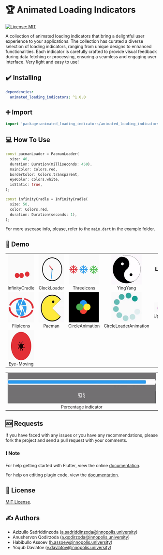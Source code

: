 # 🏆 Animated Loading Indicators

[![License: MIT](https://img.shields.io/badge/License-MIT-yellow.svg)](https://github.com/yoqub-davlatov/loading_indicators/blob/main/LICENSE)

A collection of animated loading indicators that bring a delightful user experience to your applications. The collection has curated a diverse selection of loading indicators, ranging from unique designs to enhanced functionalities. Each indicator is carefully crafted to provide visual feedback during data fetching or processing, ensuring a seamless and engaging user interface. Very light and easy to use!

## ✔️ Installing

```yaml
dependencies:
  animated_loading_indicators: ^1.0.0
```

## ➕ Import

```dart
import 'package:animated_loading_indicators/animated_loading_indicators.dart';
```

## 💻 How To Use

```dart
const pacmanLoader = PacmanLoader(
  size: 40,
  duration: Duration(milliseconds: 450),
  mainColor: Colors.red,
  borderColor: Colors.transparent,
  eyeColor: Colors.white,
  isStatic: true,
);
```

```dart
const infinityCradle = InfinityCradle(
  size: 50,
  color: Colors.red,
  duration: Duration(seconds: 1),
);
```

For more usecase info, please, refer to the `main.dart` in the example folder.

## 🍰 Demo

<table>
  <tr>
    <td align="center">
      <img src="https://github.com/yoqub-davlatov/loading_indicators/blob/main/example/screenshots/infinite_cradle.gif" width="100px" height="100px">
      <br />
      InfinityCradle
    </td>
    <td align="center">
      <img src="https://github.com/yoqub-davlatov/loading_indicators/blob/main/example/screenshots/clock_loader.gif" width="100px" height="100px">
      <br />
      ClockLoader
    </td>
    <td align="center">
      <img src="https://github.com/yoqub-davlatov/loading_indicators/blob/main/example/screenshots/three_icons.gif" width="100px" height="100px">
      <br />
      ThreeIcons
    </td>
    <td align="center">
      <img src="https://github.com/yoqub-davlatov/loading_indicators/blob/main/example/screenshots/yingyang.gif" width="100px" height="100px">
      <br />
      YingYang
    </td>
    <td align="center">
      <img src="https://github.com/yoqub-davlatov/loading_indicators/blob/main/example/screenshots/text_loader.gif" width="100px" height="21px">
      <br />
      TextLoader
    </td>
  </tr>
  <tr>
    <td align="center">
      <img src="https://github.com/yoqub-davlatov/loading_indicators/blob/main/example/screenshots/flip_icons.gif" width="100px" height="100px">
      <br />
      FlipIcons
    </td>
    <td align="center">
      <img src="https://github.com/yoqub-davlatov/loading_indicators/blob/main/example/screenshots/pacman.gif" width="100px" height="100px">
      <br />
      Pacman
    </td>
    <td align="center">
      <img src="https://github.com/yoqub-davlatov/loading_indicators/blob/main/example/screenshots/circle.gif" width="100px" height="100px">
      <br />
      CircleAnimation
    </td>
    <td align="center">
      <img src="https://github.com/yoqub-davlatov/loading_indicators/blob/main/example/screenshots/circle_loader.gif" width="100px" height="100px">
      <br />
      CircleLoaderAnimation
    </td>
    <td align="center">
      <img src="https://github.com/yoqub-davlatov/loading_indicators/blob/main/example/screenshots/updown.gif" width="100px" height="33">
      <br />
      UpDownLoader
    </td>
  </tr>
  <tr>
    <td align="center">
      <img src="https://github.com/yoqub-davlatov/loading_indicators/blob/anushervon_main/example/screenshots/eye_moving.gif"     
        width="125px" height="100px"> 
      <br /> 
      Eye-Moving 
    </td>
  </tr>
</table>
<table>
  <tr>
    <td align="center">
    <img src="https://github.com/yoqub-davlatov/loading_indicators/blob/anushervon_main/example/screenshots/percentage.gif" width="800px" height="100px">
    <br />
    Percentage indicator
  </td>
  </tr>
</table>

## 🆘 Requests

If you have faced with any issues or you have any recommendations, please fork the project and send a pull request with your comments.

### ❗️ Note

For help getting started with Flutter, view the online
[documentation](https://flutter.io/).

For help on editing plugin code, view the [documentation](https://flutter.io/platform-plugins/#edit-code).

## 📰 License

[MIT License](https://github.com/yoqub-davlatov/loading_indicators/blob/main/LICENSE).

## ✍️ Authors

- Azizullo Sadriddinzoda (a.sadriddinzoda@innopolis.university)
- Anushervon Qodirzoda (a.qodirzoda@innopolis.university)
- Habibullo Assoev (h.assoev@innopolis.university)
- Yoqub Davlatov (y.davlatov@innopolis.university)
